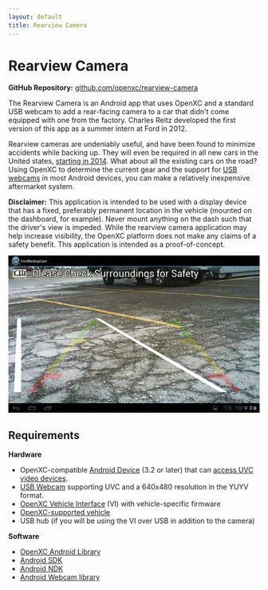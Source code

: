 ```yaml
---
layout: default
title: Rearview Camera
---
```


<div class="page-header">
    <h1>Rearview Camera</h1>
</div>

**GitHub Repository:** [github.com/openxc/rearview-camera][github-repo]

The Rearview Camera is an Android app that uses OpenXC and a standard USB
webcam to add a rear-facing camera to a car that didn't come equipped with one
from the factory. Charles Reitz developed the first version of
this app as a summer intern at Ford in 2012.

Rearview cameras are undeniably useful, and have been found to minimize
accidents while backing up. They will even be required in all new cars in the
United states, [starting in
2014](http://www.nytimes.com/2012/02/28/business/us-rule-set-for-cameras-at-cars-rear.html?_r=0).
What about all the existing cars on the road? Using OpenXC to determine the
current gear and the support for [USB webcams][USB webcam] in most Android
devices, you can make a relatively inexpensive aftermarket system.

**Disclaimer:** This application is intended to be used with a display device
that has a fixed, preferably permanent location in the vehicle (mounted on the
dashboard, for example). Never mount anything on the dash such that the driver's
view is impeded. While the rearview camera application may help increase
visibility, the OpenXC platform does not make any claims of a safety benefit.
This application is intended as a proof-of-concept.

![Rearview Camera Sequence](/projects/images/rearview_sequence.gif)

<div class="page-header">
    <h2>Requirements</h2>
</div>

**Hardware**

* OpenXC-compatible [Android
   Device](http://openxcplatform.com/android/index.html) (3.2 or later) that
   can [access UVC video devices](#android-usb-webcam).
* [USB Webcam][] supporting UVC and a 640x480 resolution in the YUYV format.
* [OpenXC Vehicle
   Interface](https://openxcplatform.com/vehicle-interface/index.html) (VI) with
   vehicle-specific firmware
* [OpenXC-supported
   vehicle](http://openxcplatform.com/vehicle-interface/output-format.html)
* USB hub (if you will be using the VI over USB in addition to the camera)

**Software**

* [OpenXC Android
  Library](http://openxcplatform.com/getting-started/library-installation.html)
* [Android SDK](http://developer.android.com/sdk/index.html)
* [Android NDK](http://developer.android.com/tools/sdk/ndk/index.html)
* [Android Webcam library](https://github.com/openxc/android-webcam)

[USB webcam]: http://www.logitech.com/en-us/product/webcam-C110?crid=34
[github-repo]: https://github.com/openxc/rearview-camera
[Vehicle Interface]: /vehicle-interface/index.html
